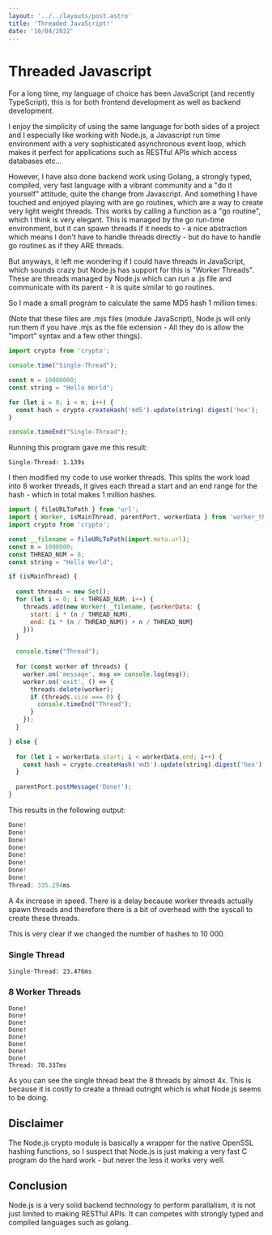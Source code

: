 ```yaml
---
layout: '../../layouts/post.astro'
title: 'Threaded JavaScript!'
date: '10/04/2022'
---
```


# Threaded Javascript

For a long time, my language of choice has been JavaScript (and recently TypeScript), this is for both frontend development as well as backend development. 

I enjoy the simplicity of using the same language for both sides of a project and I especially like working with Node.js, a Javascript run time environment with a very sophisticated asynchronous event loop, which makes it perfect for applications such as RESTful APIs which access databases etc...

However, I have also done backend work using Golang, a strongly typed, compiled, very fast language with a vibrant community and a "do it yourself" attitude, quite the change from Javascript. And something I have touched and enjoyed playing with are go routines, which are a way to create very light weight threads. This works by calling a function as a "go routine", which I think is very elegant. This is managed by the go run-time environment, but it can spawn threads if it needs to - a nice abstraction which means I don't have to handle threads directly - but do have to handle go routines as if they ARE threads.

But anyways, it left me wondering if I could have threads in JavaScript, which sounds crazy but Node.js has support for this is "Worker Threads". These are threads managed by Node.js which can run a .js file and communicate with its parent - it is quite similar to go routines.

So I made a small program to calculate the same MD5 hash 1 million times:

(Note that these files are .mjs files (module JavaScript), Node.js will only run them if you have .mjs as the file extension - All they do is allow the "import" syntax and a few other things).

```js
import crypto from 'crypto';

console.time("Single-Thread");

const n = 10000000;
const string = "Hello World";

for (let i = 0; i < n; i++) {
  const hash = crypto.createHash('md5').update(string).digest('hex');
}

console.timeEnd("Single-Thread");

```

Running this program gave me this result:
```
Single-Thread: 1.139s
```

I then modified my code to use worker threads. This splits the work load into 8 worker threads, it gives each thread a start and an end range for the hash - which in total makes 1 million hashes.

```js
import { fileURLToPath } from 'url';
import { Worker, isMainThread, parentPort, workerData } from 'worker_threads';
import crypto from 'crypto';

const __filename = fileURLToPath(import.meta.url);
const n = 1000000;
const THREAD_NUM = 8;
const string = "Hello World";

if (isMainThread) {
  
  const threads = new Set();
  for (let i = 0; i < THREAD_NUM; i++) {
    threads.add(new Worker(__filename, {workerData: {
      start: i * (n / THREAD_NUM), 
      end: (i * (n / THREAD_NUM)) + n / THREAD_NUM} 
    }))
  }

  console.time("Thread");
  
  for (const worker of threads) {
    worker.on('message', msg => console.log(msg));
    worker.on('exit', () => {
      threads.delete(worker);
      if (threads.size === 0) {
        console.timeEnd("Thread");
      } 
    });
  }

} else {
  
  for (let i = workerData.start; i < workerData.end; i++) {
    const hash = crypto.createHash('md5').update(string).digest('hex');
  }
  
  parentPort.postMessage('Done!');
}

```

This results in the following output:

```js
Done!  
Done!  
Done!  
Done!  
Done!  
Done!  
Done!  
Done!  
Thread: 335.294ms
```

A 4x increase in speed. There is a delay because worker threads actually spawn threads and therefore there is a bit of overhead with the syscall to create these threads.

This is very clear if we changed the number of hashes to 10 000.

### Single Thread
```
Single-Thread: 23.476ms
```

### 8 Worker Threads
```
Done!  
Done!  
Done!  
Done!  
Done!  
Done!  
Done!  
Done!  
Thread: 70.337ms
```

As you can see the single thread beat the 8 threads by almost 4x. This is because it is costly to create a thread outright which is what Node.js seems to be doing.

## Disclaimer
The Node.js crypto module is basically a wrapper for the native OpenSSL hashing functions, so I suspect that Node.js is just making a very fast C program do the hard work - but never the less it works very well.


## Conclusion
Node.js is a very solid backend technology to perform parallalism, it is not just limited to making RESTful APIs. It can competes with strongly typed and compiled languages such as golang.
